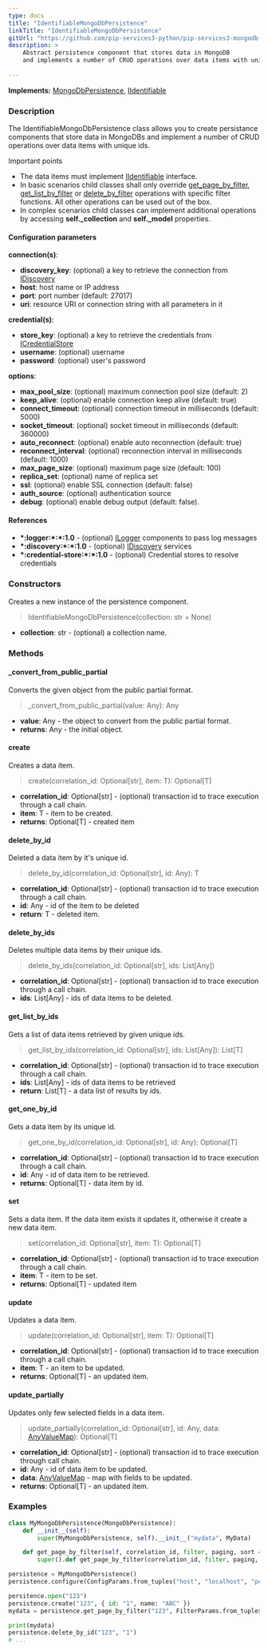 ```yaml
---
type: docs
title: "IdentifiableMongoDbPersistence"
linkTitle: "IdentifiableMongoDbPersistence"
gitUrl: "https://github.com/pip-services3-python/pip-services3-mongodb-python"
description: >
    Abstract persistence component that stores data in MongoDB
    and implements a number of CRUD operations over data items with unique ids.
    
---
```


**Implements:** [MongoDbPersistence](../mongodb_persistence), [IIdentifiable](../../../commons/data/iidentifiable)

### Description

The IdentifiableMongoDbPersistence class allows you to create persistance components that store data in MongoDBs and implement a number of CRUD operations over data items with unique ids.

Important points

- The data items must implement [IIdentifiable](../../../commons/data/iidentifiable) interface.
- In basic scenarios child classes shall only override [get_page_by_filter](#get_page_by_filter), [get_list_by_filter](#get_list_by_filter) or [delete_by_filter](#delete_by_filter) operations with specific filter functions. All other operations can be used out of the box. 
- In complex scenarios child classes can implement additional operations by accessing **self._collection** and **self._model** properties.

#### Configuration parameters

**connection(s)**:
- **discovery_key**: (optional) a key to retrieve the connection from [IDiscovery](../../../components/connect/idiscovery)
- **host**: host name or IP address
- **port**: port number (default: 27017)
- **uri**: resource URI or connection string with all parameters in it

**credential(s)**:
- **store_key**: (optional) a key to retrieve the credentials from [ICredentialStore](../../../components/auth/icredential_store)
- **username**: (optional) username
- **password**: (optional) user's password

**options**:
- **max_pool_size**: (optional) maximum connection pool size (default: 2)
- **keep_alive**: (optional) enable connection keep alive (default: true)
- **connect_timeout**: (optional) connection timeout in milliseconds (default: 5000)
- **socket_timeout**: (optional) socket timeout in milliseconds (default: 360000)
- **auto_reconnect**: (optional) enable auto reconnection (default: true)
- **reconnect_interval**: (optional) reconnection interval in milliseconds (default: 1000)
- **max_page_size**: (optional) maximum page size (default: 100)
- **replica_set**: (optional) name of replica set
- **ssl**: (optional) enable SSL connection (default: false)
- **auth_source**: (optional) authentication source
- **debug**: (optional) enable debug output (default: false).

#### References
- **\*:logger:\*:\*:1.0** - (optional) [ILogger](../../../components/log/ilogger) components to pass log messages
- **\*:discovery:\*:\*:1.0** - (optional) [IDiscovery](../../../components/connect/idiscovery) services
- **\*:credential-store:\*:\*:1.0** - (optional) Credential stores to resolve credentials



### Constructors
Creates a new instance of the persistence component.

> IdentifiableMongoDbPersistence(collection: str = None)

- **collection**: str - (optional) a collection name.


### Methods

#### _convert_from_public_partial
Converts the given object from the public partial format.

> _convert_from_public_partial(value: Any): Any

- **value**: Any - the object to convert from the public partial format.
- **returns**: Any - the initial object.


#### create
Creates a data item.

> create(correlation_id: Optional[str], item: T): Optional[T]

- **correlation_id**: Optional[str] - (optional) transaction id to trace execution through a call chain.
- **item**: T - item to be created.
- **returns**: Optional[T] - created item


#### delete_by_id
Deleted a data item by it's unique id.

> delete_by_id(correlation_id: Optional[str], id: Any): T

- **correlation_id**: Optional[str] - (optional) transaction id to trace execution through a call chain.
- **id**: Any - id of the item to be deleted
- **return**: T - deleted item.


#### delete_by_ids
Deletes multiple data items by their unique ids.

> delete_by_ids(correlation_id: Optional[str], ids: List[Any])

- **correlation_id**: Optional[str] - (optional) transaction id to trace execution through a call chain.
- **ids**: List[Any] - ids of data items to be deleted.


#### get_list_by_ids
Gets a list of data items retrieved by given unique ids.

> get_list_by_ids(correlation_id: Optional[str], ids: List[Any]): List[T]

- **correlation_id**: Optional[str] - (optional) transaction id to trace execution through a call chain.
- **ids**: List[Any] - ids of data items to be retrieved
- **return**: List[T] - a data list of results by ids.


#### get_one_by_id
Gets a data item by its unique id.

> get_one_by_id(correlation_id: Optional[str], id: Any): Optional[T]

- **correlation_id**: Optional[str] - (optional) transaction id to trace execution through a call chain.
- **id**: Any - id of data item to be retrieved.
- **returns**: Optional[T] - data item by id.


#### set
Sets a data item. If the data item exists it updates it, otherwise it create a new data item.

> set(correlation_id: Optional[str], item: T): Optional[T]

- **correlation_id**: Optional[str] - (optional) transaction id to trace execution through a call chain.
- **item**: T - item to be set. 
- **returns**: Optional[T] - updated item


#### update
Updates a data item.

> update(correlation_id: Optional[str], item: T): Optional[T]

- **correlation_id**: Optional[str] - (optional) transaction id to trace execution through a call chain.
- **item**: T - an item to be updated.
- **returns**: Optional[T] - an updated item.


#### update_partially
Updates only few selected fields in a data item.

> update_partially(correlation_id: Optional[str], id: Any, data: [AnyValueMap](../../../commons/data/any_value_map)): Optional[T]

- **correlation_id**: Optional[str] - (optional) transaction id to trace execution through call chain.
- **id**: Any - id of data item to be updated.
- **data**: [AnyValueMap](../../../commons/data/any_value_map) - map with fields to be updated.
- **returns**: Optional[T] - an updated item.

### Examples

```python
class MyMongoDbPersistence(MongoDbPersistence):
    def __init__(self):
        super(MyMongoDbPersistence, self).__init__("mydata", MyData)

    def get_page_by_filter(self, correlation_id, filter, paging, sort = None, select = None):
        super().def get_page_by_filter(correlation_id, filter, paging, None, None):

persistence = MyMongoDbPersistence()
persistence.configure(ConfigParams.from_tuples("host", "localhost", "port", 27017))

persitence.open("123")
persistence.create("123", { id: "1", name: "ABC" })
mydata = persistence.get_page_by_filter("123", FilterParams.from_tuples("name", "ABC"), None, None)

print(mydata)
persistence.delete_by_id("123", "1")
# ...

```
